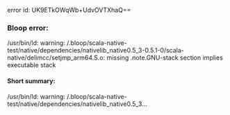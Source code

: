 error id: UK9ETkOWqWb+UdvOVTXhaQ==
### Bloop error:

/usr/bin/ld: warning: <WORKSPACE>/.bloop/scala-native-test/native/dependencies/nativelib_native0.5_3-0.5.1-0/scala-native/delimcc/setjmp_arm64.S.o: missing .note.GNU-stack section implies executable stack
#### Short summary: 

/usr/bin/ld: warning: <WORKSPACE>/.bloop/scala-native-test/native/dependencies/nativelib_native0.5_3...